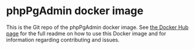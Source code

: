 # phpPgAdmin docker image
This is the Git repo of the phpPgAdmin docker image. See [the Docker Hub page](https://hub.docker.com/r/dburger/phppgadmin/) for the full readme on how to use this Docker image and for information regarding contributing and issues.
